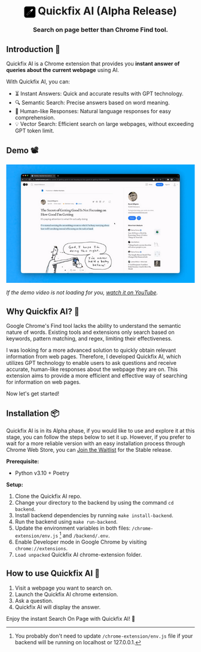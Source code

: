 <h1 align="center"><img align="center" height="30" src="chrome-extension/assets/icon-128.png"> Quickfix AI (Alpha Release)</h1>

<h3 align="center">Search on page better than Chrome Find tool.</h3>

## Introduction 👋

Quickfix AI is a Chrome extension that provides you **instant answer of queries about the current webpage** using AI.

With Quickfix AI, you can:
- ⏳ Instant Answers: Quick and accurate results with GPT technology.
- 🔍 Semantic Search: Precise answers based on word meaning.
- 🧠 Human-like Responses: Natural language responses for easy comprehension.
- 💡 Vector Search: Efficient search on large webpages, without exceeding GPT token limit.

## Demo 📽

[![demo video](demo.gif)](https://www.youtube.com/watch?v=HSwEL4RStTI)

*If the demo video is not loading for you, [watch it on YouTube](https://www.youtube.com/watch?v=HSwEL4RStTI).*

## Why Quickfix AI? 🤔

Google Chrome's Find tool lacks the ability to understand the semantic nature of words. Existing tools and extensions only search based on keywords, pattern matching, and regex, limiting their effectiveness.

I was looking for a more advanced solution to quickly obtain relevant information from web pages. Therefore, I developed Quickfix AI, which utilizes GPT technology to enable users to ask questions and receive accurate, human-like responses about the webpage they are on. This extension aims to provide a more efficient and effective way of searching for information on web pages.

Now let's get started!

## Installation 📦

Quickfix AI is in its Alpha phase, if you would like to use and explore it at this stage, you can follow the steps below to set it up. However, if you prefer to wait for a more reliable version with an easy installation process through Chrome Web Store, you can [Join the Waitlist](https://forms.gle/ZN4hmSuThpYAE8kZ7) for the Stable release.

**Prerequisite:**

- Python v3.10 + Poetry

**Setup:**

1. Clone the Quickfix AI repo.
2. Change your directory to the backend by using the command `cd backend`.
3. Install backend dependencies by running `make install-backend`.
4. Run the backend using `make run-backend`.
5. Update the environment variables in both files: `/chrome-extension/env.js` [^1] and `/backend/.env`.
6. Enable Developer mode in Google Chrome by visiting `chrome://extensions`.
7. `Load unpacked` Quickfix AI chrome-extension folder.

## How to use Quickfix AI 🚀

1. Visit a webpage you want to search on.
2. Launch the Quickfix AI chrome extension.
3. Ask a question.
4. Quickfix AI will display the answer.

Enjoy the instant Search On Page with Quickfix AI! 🎉

[^1]: You probably don't need to update `/chrome-extension/env.js` file if your backend will be running on localhost or 127.0.0.1.